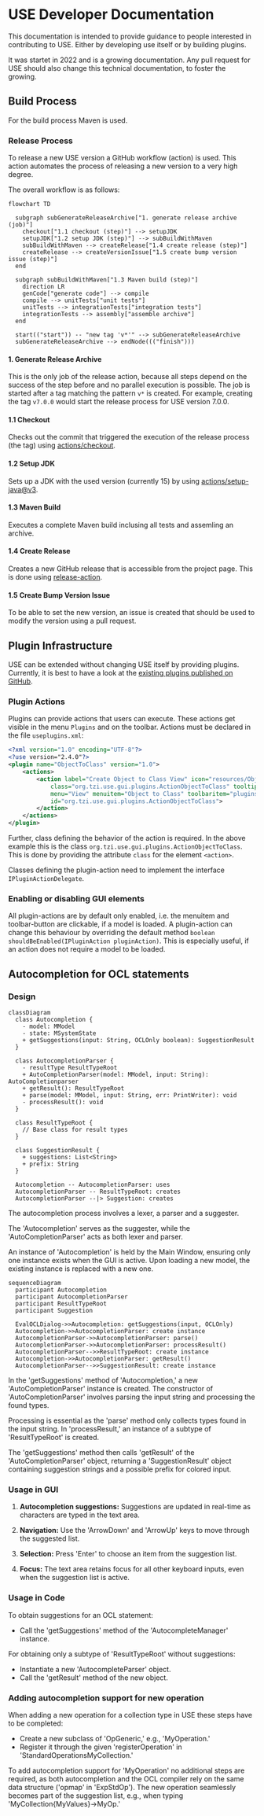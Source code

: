 # USE Developer Documentation

This documentation is intended to provide guidance to people interested
in contributing to USE. Either by developing use itself or by building plugins.

It was startet in 2022 and is a growing documentation. Any pull request for USE should
also change this technical documentation, to foster the growing.

## Build Process
For the build process Maven is used.

### Release Process

To release a new USE version a GitHub workflow (action) is used.
This action automates the process of releasing a new version to a very high degree.

The overall workflow is as follows:

```mermaid
flowchart TD
  
  subgraph subGenerateReleaseArchive["1. generate release archive (job)"]
    checkout["1.1 checkout (step)"] --> setupJDK
    setupJDK["1.2 setup JDK (step)"] --> subBuildWithMaven
    subBuildWithMaven --> createRelease["1.4 create release (step)"]
    createRelease --> createVersionIssue["1.5 create bump version issue (step)"]
  end

  subgraph subBuildWithMaven["1.3 Maven build (step)"]
    direction LR
    genCode["generate code"] --> compile
    compile --> unitTests["unit tests"]
    unitTests --> integrationTests["integration tests"]
    integrationTests --> assembly["assemble archive"]
  end

  start(("start")) -- "new tag 'v*'" --> subGenerateReleaseArchive
  subGenerateReleaseArchive --> endNode((("finish")))
```

#### 1. Generate Release Archive

This is the only job of the release action, because all steps depend on the success of the step before and no parallel execution is possible. The job is started after a tag matching the pattern `v*` is created. For example, creating the tag `v7.0.0` would start the release process for USE version 7.0.0.

#### 1.1 Checkout

Checks out the commit that triggered the execution of the release process (the tag) using [actions/checkout](https://github.com/actions/checkout).

#### 1.2 Setup JDK

Sets up a JDK with the used version (currently 15) by using [actions/setup-java@v3](https://github.com/actions/setup-java).

#### 1.3 Maven Build

Executes a complete Maven build inclusing all tests and assemling an archive.

#### 1.4 Create Release

Creates a new GitHub release that is accessible from the project page.
This is done using [release-action](https://github.com/ncipollo/release-action).

#### 1.5 Create Bump Version Issue

To be able to set the new version, an issue is created that should be used to modify the version using a pull request.

## Plugin Infrastructure

USE can be extended without changing USE itself by providing plugins.
Currently, it is best to have a look at the
[existing plugins published on GitHub](https://github.com/useocl/use_plugins).

### Plugin Actions

Plugins can provide actions that users can execute. These actions get visible in the menu `Plugins` and 
on the toolbar. Actions must be declared in the file `useplugins.xml`:

```xml
<?xml version="1.0" encoding="UTF-8"?>
<?use version="2.4.0"?>
<plugin name="ObjectToClass" version="1.0">
    <actions>
		<action label="Create Object to Class View" icon="resources/ObjectToClassView.gif"
			class="org.tzi.use.gui.plugins.ActionObjectToClass" tooltip="Create Object to Class View"
			menu="View" menuitem="Object to Class" toolbaritem="plugins"
			id="org.tzi.use.gui.plugins.ActionObjectToClass">
		</action>
	</actions>
</plugin>
```

Further, class defining the behavior of the action is required. In the above example this is the class
`org.tzi.use.gui.plugins.ActionObjectToClass`. This is done by providing the attribute `class` for the
element `<action>`.

Classes defining the plugin-action need to implement the interface `IPluginActionDelegate`.

### Enabling or disabling GUI elements

All plugin-actions are by default only enabled, i.e. the menuitem and toolbar-button are clickable, if
a model is loaded. A plugin-action can change this behaviour by overriding the default method
```boolean shouldBeEnabled(IPluginAction pluginAction)```.
This is especially useful, if an action does not require a model to be loaded.  

## Autocompletion for OCL statements

### Design

```mermaid
classDiagram
  class Autocompletion {
    - model: MModel
    - state: MSystemState
    + getSuggestions(input: String, OCLOnly boolean): SuggestionResult
  }

  class AutocompletionParser {
    - resultType ResultTypeRoot
    + AutoCompletionParser(model: MModel, input: String): AutoCompletionparser
    + getResult(): ResultTypeRoot
    + parse(model: MModel, input: String, err: PrintWriter): void
    - processResult(): void
  }

  class ResultTypeRoot {
    // Base class for result types
  }

  class SuggestionResult {
    + suggestions: List<String>
    + prefix: String
  }

  Autocompletion -- AutocompletionParser: uses
  AutocompletionParser -- ResultTypeRoot: creates
  AutocompletionParser --|> Suggestion: creates

```

The autocompletion process involves a lexer, a parser and a suggester.

The 'Autocompletion' serves as the suggester, while the 'AutoCompletionParser' acts as both lexer and parser.

An instance of 'Autocompletion' is held by the Main Window, ensuring only one instance exists when the GUI is active. Upon loading a new model, the existing instance is replaced with a new one.

```mermaid
sequenceDiagram
  participant Autocompletion
  participant AutocompletionParser
  participant ResultTypeRoot
  participant Suggestion

  EvalOCLDialog->>Autocompletion: getSuggestions(input, OCLOnly)
  Autocompletion->>AutocompletionParser: create instance
  AutocompletionParser->>AutocompletionParser: parse()
  AutocompletionParser->>AutocompletionParser: processResult()
  AutocompletionParser-->>ResultTypeRoot: create instance
  Autocompletion->>AutocompletionParser: getResult()
  AutocompletionParser-->>SuggestionResult: create instance
```

In the 'getSuggestions' method of 'Autocompletion,' a new 'AutoCompletionParser' instance is created. The constructor of 'AutoCompletionParser' involves parsing the input string and processing the found types.

Processing is essential as the 'parse' method only collects types found in the input string. In 'processResult,' an instance of a subtype of 'ResultTypeRoot' is created.

The 'getSuggestions' method then calls 'getResult' of the 'AutoCompletionParser' object, returning a 'SuggestionResult' object containing suggestion strings and a possible prefix for colored input.

### Usage in GUI

1. **Autocompletion suggestions:** Suggestions are updated in real-time as characters are typed in the text area.

2. **Navigation:** Use the 'ArrowDown' and 'ArrowUp' keys to move through the suggested list.

3. **Selection:** Press 'Enter' to choose an item from the suggestion list.

4. **Focus:** The text area retains focus for all other keyboard inputs, even when the suggestion list is active.

### Usage in Code

To obtain suggestions for an OCL statement:

- Call the 'getSuggestions' method of the 'AutocompleteManager' instance.

For obtaining only a subtype of 'ResultTypeRoot' without suggestions:
- Instantiate a new 'AutocompleteParser' object.
- Call the 'getResult' method of the new object.

### Adding autocompletion support for new operation

When adding a new operation for a collection type in USE these steps have to be completed:

- Create a new subclass of 'OpGeneric,' e.g., 'MyOperation.'
- Register it through the given 'registerOperation' in 'StandardOperationsMyCollection.'

To add autocompletion support for 'MyOperation' no additional steps are required, as both autocompletion and the OCL compiler rely on the same data structure ('opmap' in 'ExpStdOp'). The new operation seamlessly becomes part of the suggestion list, e.g., when typing 'MyCollection{MyValues}->MyOp.'